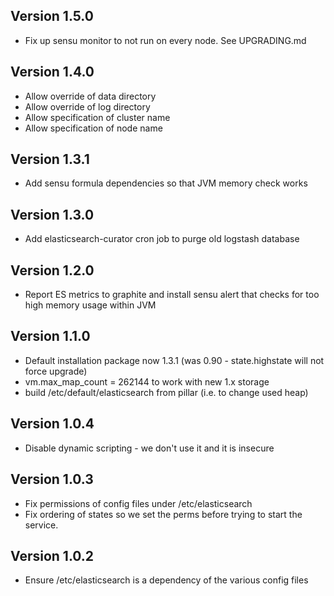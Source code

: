 ## Version 1.5.0

* Fix up sensu monitor to not run on every node. See UPGRADING.md

## Version 1.4.0

* Allow override of data directory
* Allow override of log directory
* Allow specification of cluster name
* Allow specification of node name

## Version 1.3.1

* Add sensu formula dependencies so that JVM memory check works

## Version 1.3.0

* Add elasticsearch-curator cron job to purge old logstash database

## Version 1.2.0

* Report ES metrics to graphite and install sensu alert that checks for too high memory usage within JVM

## Version 1.1.0

* Default installation package now 1.3.1 (was 0.90 - state.highstate will not force upgrade)
* vm.max_map_count = 262144 to work with new 1.x storage
* build /etc/default/elasticsearch from pillar (i.e. to change used heap)

## Version 1.0.4

* Disable dynamic scripting - we don't use it and it is insecure

## Version 1.0.3

* Fix permissions of config files under /etc/elasticsearch
* Fix ordering of states so we set the perms before trying to start the service.

## Version 1.0.2

* Ensure /etc/elasticsearch is a dependency of the various config files

